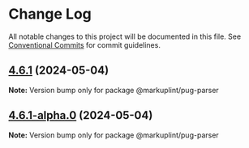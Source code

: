 # Change Log

All notable changes to this project will be documented in this file.
See [Conventional Commits](https://conventionalcommits.org) for commit guidelines.

## [4.6.1](https://github.com/markuplint/markuplint/compare/@markuplint/pug-parser@4.6.1-alpha.0...@markuplint/pug-parser@4.6.1) (2024-05-04)

**Note:** Version bump only for package @markuplint/pug-parser

## [4.6.1-alpha.0](https://github.com/markuplint/markuplint/compare/@markuplint/pug-parser@4.6.0...@markuplint/pug-parser@4.6.1-alpha.0) (2024-05-04)

**Note:** Version bump only for package @markuplint/pug-parser
